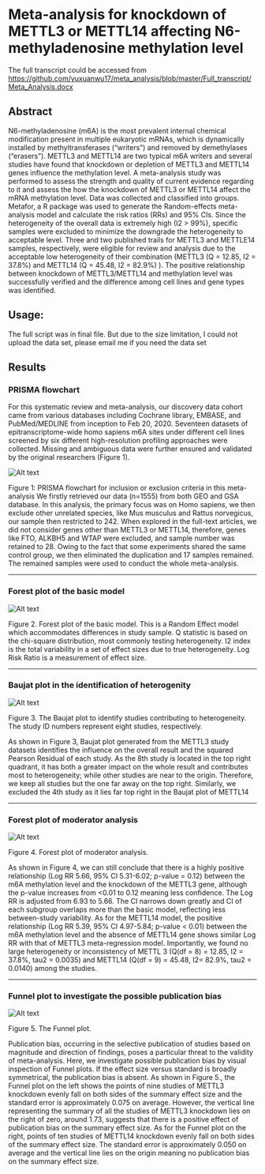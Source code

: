 # Meta-analysis for knockdown of METTL3 or METTL14 affecting N6-methyladenosine methylation level

The full transcript could be accessed from https://github.com/yuxuanwu17/meta_analysis/blob/master/Full_transcript/Meta_Analysis.docx

## Abstract
N6-methyladenosine (m6A) is the most prevalent internal chemical modification present in multiple eukaryotic mRNAs, which is dynamically installed by methyltransferases (“writers”) and removed by demethylases (“erasers”). METTL3 and METTL14 are two typical m6A writers and several studies have found that knockdown or depletion of METTL3 and METTL14 genes influence the methylation level. A meta-analysis study was performed to assess the strength and quality of current evidence regarding to it and assess the how the knockdown of METTL3 or METTL14 affect the mRNA methylation level. Data was collected and classified into groups. Metafor, a R package was used to generate the Random-effects meta-analysis model and calculate the risk ratios (RRs) and 95% CIs. Since the heterogeneity of the overall data is extremely high (I2 > 99%), specific samples were excluded to minimize the downgrade the heterogeneity to acceptable level. Three and two published trails for METTL3 and METTLE14 samples, respectively, were eligible for review and analysis due to the acceptable low heterogeneity of their combination (METTL3 (Q = 12.85, I2 = 37.8%) and METTL14 (Q = 45.48, I2 = 82.9%) ). The positive relationship between knockdown of METTL3/METTL14 and methylation level was successfully verified and the difference among cell lines and gene types was identified.

## Usage:
The full script was in final file. But due to the size limitation, I could not upload the data set, please email me if you need the data set

## Results

### PRISMA flowchart

For this systematic review and meta-analysis, our discovery data cohort came from various databases including Cochrane library, EMBASE, and PubMed/MEDLINE from inception to Feb 20, 2020. Seventeen datasets of epitranscriptome-wide homo sapiens m6A sites under different cell lines screened by six different high-resolution profiling approaches were collected. Missing and ambiguous data were further ensured and validated by the original researchers (Figure 1). 

![Alt text](https://github.com/yuxuanwu17/meta_analysis/blob/master/plot/prisma)

Figure 1: PRISMA flowchart for inclusion or exclusion criteria in this meta-analysis We firstly retrieved our data (n=1555) from both GEO and GSA database. In this analysis, the primary focus was on Homo sapiens, we then exclude other unrelated species, like Mus musculus and Rattus norvegicus, our sample then restricted to 242. When explored in the full-text articles, we did not consider genes other than METTL3 or METTL14, therefore, genes like FTO, ALKBH5 and WTAP were excluded, and sample number was retained to 28. Owing to the fact that some experiments shared the same control group, we then eliminated the duplication and 17 samples remained. The remained samples were used to conduct the whole meta-analysis. 

---

### Forest plot of the basic model

![Alt text](https://github.com/yuxuanwu17/meta_analysis/blob/master/figure/WechatIMG26.jpeg)

Figure 2. Forest plot of the basic model. This is a Random Effect model which accommodates differences in study sample. Q statistic is based on the chi-square distribution, most commonly testing heterogeneity. I2 index is the total variability in a set of effect sizes due to true heterogeneity. Log Risk Ratio is a measurement of effect size. 

---

### Baujat plot in the identification of heterogenity

![Alt text](https://github.com/yuxuanwu17/meta_analysis/blob/master/figure/WechatIMG30.png)

Figure 3. The Baujat plot to identify studies contributing to heterogeneity. The study ID numbers represent eight studies, respectively.

As shown in Figure 3, Baujat plot generated from the METTL3 study datasets identifies the influence on the overall result and the squared Pearson Residual of each study. As the 8th study is located in the top right quadrant, it has both a greater impact on the whole result and contributes most to heterogeneity; while other studies are near to the origin. Therefore, we keep all studies but the one far away on the top right. Similarly, we excluded the 4th study as it lies far top right in the Baujat plot of METTL14

---

### Forest plot of moderator analysis

![Alt text](https://github.com/yuxuanwu17/meta_analysis/blob/master/figure/WechatIMG31.jpeg)

Figure 4. Forest plot of moderator analysis.

As shown in Figure 4, we can still conclude that there is a highly positive relationship (Log RR 5.66, 95% CI 5.31-6.02; p-value = 0.12) between the m6A methylation level and the knockdown of the METTL3 gene, although the p-value increases from <0.01 to 0.12 meaning less confidence. The Log RR is adjusted from 6.93 to 5.66. The CI narrows down greatly and CI of each subgroup overlaps more than the basic model, reflecting less between-study variability. As for the METTL14 model, the positive relationship (Log RR 5.39, 95% CI 4.97-5.84; p-value < 0.01) between the m6A methylation level and the absence of METTL14 gene shows similar Log RR with that of METTL3 meta-regression model. Importantly, we found no large heterogeneity or inconsistency of METTL 3 (Q(df = 8) = 12.85, I2 = 37.8%, tau2 = 0.0035) and METTL14 (Q(df = 9) = 45.48, I2= 82.9%, tau2 = 0.0140) among the studies. 

---

### Funnel plot to investigate the possible publication bias

![Alt text](https://github.com/yuxuanwu17/meta_analysis/blob/master/figure/WechatIMG32.png)

Figure 5. The Funnel plot.

Publication bias, occurring in the selective publication of studies based on magnitude and direction of findings, poses a particular threat to the validity of meta-analysis. Here, we investigate possible publication bias by visual inspection of Funnel plots. If the effect size versus standard is broadly symmetrical, the publication bias is absent. As shown in Figure 5., the Funnel plot on the left shows the points of nine studies of METTL3 knockdown evenly fall on both sides of the summary effect size and the standard error is approximately 0.075 on average. However, the vertical line representing the summary of all the studies of METTL3 knockdown lies on the right of zero, around 1.73, suggests that there is a positive effect of publication bias on the summary effect size. As for the Funnel plot on the right, points of ten studies of METTL14 knockdown evenly fall on both sides of the summary effect size. The standard error is approximately 0.050 on average and the vertical line lies on the origin meaning no publication bias on the summary effect size.   
